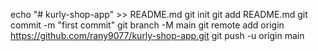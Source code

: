 echo "# kurly-shop-app" >> README.md
git init
git add README.md
git commit -m "first commit"
git branch -M main
git remote add origin https://github.com/rany9077/kurly-shop-app.git
git push -u origin main
